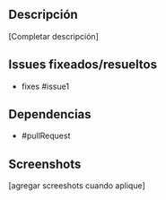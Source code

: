 ## Descripción
[Completar descripción]

## Issues fixeados/resueltos
- fixes #issue1

## Dependencias
- #pullRequest

## Screenshots
[agregar screeshots cuando aplique]
